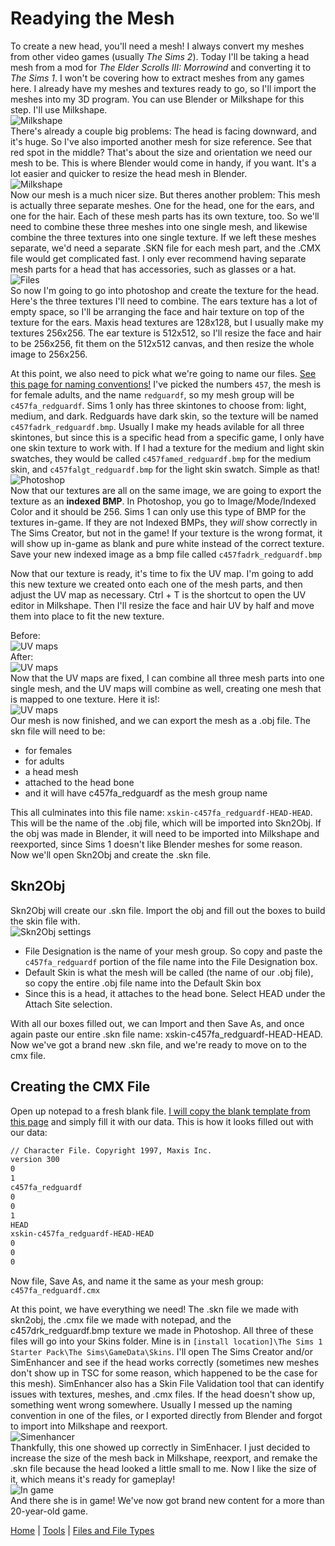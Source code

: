 # Readying the Mesh
To create a new head, you'll need a mesh! I always convert my meshes from other video games (usually *The Sims 2*). 
Today I'll be taking a head mesh from a mod for *The Elder Scrolls III: Morrowind* and converting it to *The Sims 1*. I won't be covering how to extract meshes from any games here. I already have my meshes and textures ready to go, so I'll import the meshes into my 3D program. You can use Blender or Milkshape for this step. I'll use Milkshape.  
![Milkshape](mesh1.jpg)  
There's already a couple big problems: The head is facing downward, and it's huge. So I've also imported another mesh for size reference. See that red spot in the middle? That's about the size and orientation we need our mesh to be. This is where Blender would come in handy, if you want. It's a lot easier and quicker to resize the head mesh in Blender.  
![Milkshape](mesh2.jpg)  
Now our mesh is a much nicer size. But theres another problem: This mesh is actually three separate meshes. One for the head, one for the ears, and one for the hair. Each of these mesh parts has its own texture, too. So we'll need to combine these three meshes into one single mesh, and likewise combine the three textures into one single texture. If we left these meshes separate, we'd need a separate .SKN file for each mesh part, and the .CMX file would get complicated fast. I only ever recommend having separate mesh parts for a head that has accessories, such as glasses or a hat.    
![Files](mesh3.jpg)   
So now I'm going to go into photoshop and create the texture for the head. Here's the three textures I'll need to combine. The ears texture has a lot of empty space, so I'll be arranging the face and hair texture on top of the texture for the ears. Maxis head textures are 128x128, but I usually make my textures 256x256. The ear texture is 512x512, so I'll resize the face and hair to be 256x256, fit them on the 512x512 canvas, and then resize the whole image to 256x256.  
 
At this point, we also need to pick what we're going to name our files. [See this page for naming conventions!](skn2objcxm.md) I've picked the numbers `457`, the mesh is for female adults, and the name `redguardf`, so my mesh group will be `c457fa_redguardf`. Sims 1 only has three skintones to choose from: light, medium, and dark. Redguards have dark skin, so the texture will be named `c457fadrk_redguardf.bmp`. Usually I make my heads avilable for all three skintones, but since this is a specific head from a specific game, I only have one skin texture to work with. If I had a texture for the medium and light skin swatches, they would be called `c457famed_redguardf.bmp` for the medium skin, and `c457falgt_redguardf.bmp` for the light skin swatch. Simple as that!  
![Photoshop](mesh4.jpg)  
Now that our textures are all on the same image, we are going to export the texture as an **indexed BMP**. In Photoshop, you go to Image/Mode/Indexed Color and it should be 256. Sims 1 can only use this type of BMP for the textures in-game. If they are not Indexed BMPs, they *will* show correctly in The Sims Creator, but not in the game! If your texture is the wrong format, it will show up in-game as blank and pure white instead of the correct texture. Save your new indexed image as a bmp file called `c457fadrk_redguardf.bmp`  

Now that our texture is ready, it's time to fix the UV map. I'm going to add this new texture we created onto each one of the mesh parts, and then adjust the UV map as necessary. Ctrl + T is the shortcut to open the UV editor in Milkshape. Then I'll resize the face and hair UV by half and move them into place to fit the new texture.   

Before:  
![UV maps](mesh5.jpg)   
After:  
![UV maps](mesh6.jpg)  
Now that the UV maps are fixed, I can combine all three mesh parts into one single mesh, and the UV maps will combine as well, creating one mesh that is mapped to one texture. Here it is!:  
![UV maps](mesh7.jpg)   
Our mesh is now finished, and we can export the mesh as a .obj file. The skn file will need to be:  
- for females
- for adults
- a head mesh
- attached to the head bone
- and it will have c457fa_redguardf as the mesh group name

This all culminates into this file name: `xskin-c457fa_redguardf-HEAD-HEAD`. This will be the name of the .obj file, which will be imported into Skn2Obj. If the obj was made in Blender, it will need to be imported into Milkshape and reexported, since Sims 1 doesn't like Blender meshes for some reason.    
Now we'll open Skn2Obj and create the .skn file.
## Skn2Obj  
Skn2Obj will create our .skn file. Import the obj and fill out the boxes to build the skin file with.  
![Skn2Obj settings](mesh8.jpg) 
- File Designation is the name of your mesh group. So copy and paste the `c457fa_redguardf` portion of the file name into the File Designation box.
- Default Skin is what the mesh will be called (the name of our .obj file), so copy the entire .obj file name into the Default Skin box
- Since this is a head, it attaches to the head bone. Select HEAD under the Attach Site selection.  

With all our boxes filled out, we can Import and then Save As, and once again paste our entire .skn file name: xskin-c457fa_redguardf-HEAD-HEAD. Now we've got a brand new .skn file, and we're ready to move on to the cmx file.

## Creating the CMX File
Open up notepad to a fresh blank file. [I will copy the blank template from this page](skn2objcxm.md) and simply fill it with our data. This is how it looks filled out with our data:  
```sh
// Character File. Copyright 1997, Maxis Inc.
version 300
0
1
c457fa_redguardf
0
0
1
HEAD
xskin-c457fa_redguardf-HEAD-HEAD
0
0
0
```
Now file, Save As, and name it the same as your mesh group: `c457fa_redguardf.cmx`  

At this point, we have everything we need! The .skn file we made with skn2obj, the .cmx file we made with notepad, and the c457drk_redguardf.bmp texture we made in Photoshop. All three of these files will go into your Skins folder. Mine is in `[install location]\The Sims 1 Starter Pack\The Sims\GameData\Skins`. I'll open The Sims Creator and/or SimEnhancer and see if the head works correctly (sometimes new meshes don't show up in TSC for some reason, which happened to be the case for this mesh). SimEnhancer also has a Skin File Validation tool that can identify issues with textures, meshes, and .cmx files. If the head doesn't show up, something went wrong somewhere. Usually I messed up the naming convention in one of the files, or I exported directly from Blender and forgot to import into Milkshape and reexport.  
![Simenhancer](mesh9.jpg)  
Thankfully, this one showed up correctly in SimEnhacer. I just decided to increase the size of the mesh back in Milkshape, reexport, and remake the .skn file because the head looked a little small to me. Now I like the size of it, which means it's ready for gameplay!  
![In game](mesh10.jpg)  
And there she is in game! We've now got brand new content for a more than 20-year-old game.  

[Home](README.md) | [Tools](tools.md) | [Files and File Types](skn2objcxm.md)
